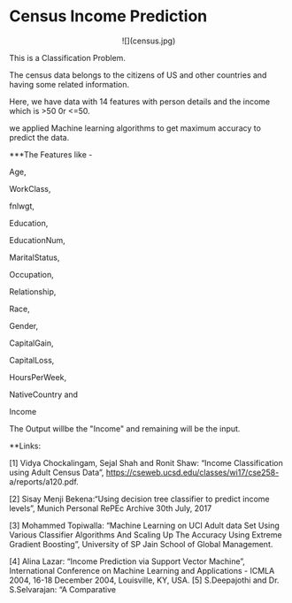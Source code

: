 # Census Income Prediction
<p align="center">
  ![](census.jpg)
</p align>

This is a Classification Problem. 

The census data belongs to the citizens of US and other countries and having some related information.

Here, we have data with 14 features with person details and the income which is >50 0r <=50.

we applied Machine learning algorithms to get maximum accuracy to predict the data.

***The Features like -

Age,

WorkClass,

fnlwgt, 

Education,

EducationNum,

MaritalStatus,

Occupation, 

Relationship,

Race,

Gender,

CapitalGain,

CapitalLoss,

HoursPerWeek,

NativeCountry and

Income

The Output willbe the "Income" and remaining will be the input.

**Links:

[1] Vidya Chockalingam, Sejal Shah and Ronit Shaw: “Income Classification
using Adult Census Data”, https://cseweb.ucsd.edu/classes/wi17/cse258-
a/reports/a120.pdf.

[2] Sisay Menji Bekena:“Using decision tree classifier to predict income
levels”, Munich Personal RePEc Archive 30th July, 2017

[3] Mohammed Topiwalla: “Machine Learning on UCI Adult data Set Using
Various Classifier Algorithms And Scaling Up The Accuracy Using
Extreme Gradient Boosting”, University of SP Jain School of Global
Management.

[4] Alina Lazar: “Income Prediction via Support Vector Machine”, International Conference on Machine Learning and Applications - ICMLA
2004, 16-18 December 2004, Louisville, KY, USA.
[5] S.Deepajothi and Dr. S.Selvarajan: “A Comparative 


